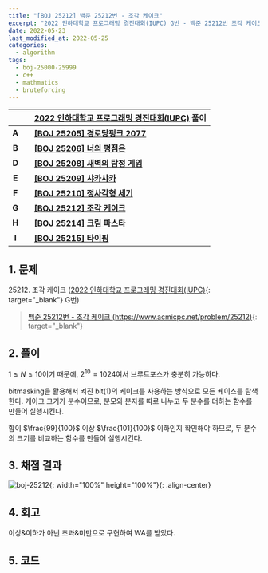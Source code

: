 ```yaml
---
title: "[BOJ 25212] 백준 25212번 - 조각 케이크"
excerpt: "2022 인하대학교 프로그래밍 경진대회(IUPC) G번 - 백준 25212번 조각 케이크 풀이"
date: 2022-05-23
last_modified_at: 2022-05-25
categories:
  - algorithm
tags:
  - boj-25000-25999
  - c++
  - mathmatics
  - bruteforcing
---
```


|||[2022 인하대학교 프로그래밍 경진대회(IUPC)](https://burningfalls.github.io/contest/iupc2022-baekjoon-contest/) 풀이|
|:---:|:---:|:---|
|**A**||**[[BOJ 25205] 경로당펑크 2077](https://burningfalls.github.io/algorithm/boj-25205/)**|
|**B**||**[[BOJ 25206] 너의 평점은](https://burningfalls.github.io/algorithm/boj-25206/)**|
|**D**||**[[BOJ 25208] 새벽의 탐정 게임](https://burningfalls.github.io/algorithm/boj-25208/)**|
|**E**||**[[BOJ 25209] 샤카샤카](https://burningfalls.github.io/algorithm/boj-25209/)**|
|**F**||**[[BOJ 25210] 정사각형 세기](https://burningfalls.github.io/algorithm/boj-25210/)**|
|**G**||**[[BOJ 25212] 조각 케이크](https://burningfalls.github.io/algorithm/boj-25212/)**|
|**H**||**[[BOJ 25214] 크림 파스타](https://burningfalls.github.io/algorithm/boj-25214/)**|
|**I**||**[[BOJ 25215] 타이핑](https://burningfalls.github.io/algorithm/boj-25215/)**|

## 1. 문제
$25212$. 조각 케이크 ([2022 인하대학교 프로그래밍 경진대회(IUPC)](https://burningfalls.github.io/contest/iupc-baekjoon-contest/){: target="_blank"} G번)

> [백준 25212번 - 조각 케이크 (https://www.acmicpc.net/problem/25212)](https://www.acmicpc.net/problem/25212){: target="_blank"}

## 2. 풀이

$1\leq N \leq 10$이기 때문에, $2^{10}=1024$여서 브루트포스가 충분히 가능하다.

bitmasking을 활용해서 켜진 bit(1)의 케이크를 사용하는 방식으로 모든 케이스를 탐색한다. 케이크 크기가 분수이므로, 분모와 분자를 따로 나누고 두 분수를 더하는 함수를 만들어 실행시킨다.

합이 $\frac{99}{100}$ 이상 $\frac{101}{100}$ 이하인지 확인해야 하므로, 두 분수의 크기를 비교하는 함수를 만들어 실행시킨다. 

## 3. 채점 결과

![boj-25212](https://user-images.githubusercontent.com/30232837/169728475-b486e171-cc7f-4315-8a38-ed75b9f7aaf9.png "boj-25212"){: width="100%" height="100%"}{: .align-center}

## 4. 회고

이상&이하가 아닌 초과&미만으로 구현하여 WA를 받았다.

## 5. 코드

<script src="https://gist.github.com/BurningFalls/fade0b3335cd155b5522fc74e83667fc.js"></script>